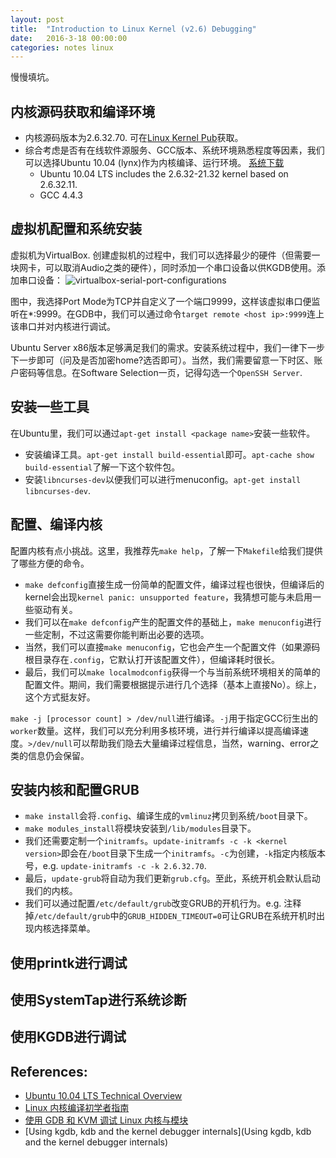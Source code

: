 ```yaml
---
layout: post
title:  "Introduction to Linux Kernel (v2.6) Debugging"
date:   2016-3-18 00:00:00
categories: notes linux
---
```

慢慢填坑。

## 内核源码获取和编译环境
- 内核源码版本为2.6.32.70. 可在[Linux Kernel Pub](https://www.kernel.org/pub/linux/kernel/)获取。
- 综合考虑是否有在线软件源服务、GCC版本、系统环境熟悉程度等因素，我们可以选择Ubuntu 10.04 (lynx)作为内核编译、运行环境。
[系统下载](http://old-releases.ubuntu.com/releases/10.04.3/)
  - Ubuntu 10.04 LTS includes the 2.6.32-21.32 kernel based on 2.6.32.11.
  - GCC 4.4.3

## 虚拟机配置和系统安装
虚拟机为VirtualBox. 创建虚拟机的过程中，我们可以选择最少的硬件（但需要一块网卡，可以取消Audio之类的硬件），同时添加一个串口设备以供KGDB使用。添加串口设备：
![virtualbox-serial-port-configurations](http://localhost:4000/images/blog/virtualbox-serial-port-configurations.png)

图中，我选择Port Mode为TCP并自定义了一个端口9999，这样该虚拟串口便监听在*:9999。在GDB中，我们可以通过命令`target remote <host ip>:9999`连上该串口并对内核进行调试。

Ubuntu Server x86版本足够满足我们的需求。安装系统过程中，我们一律下一步下一步即可（问及是否加密home?选否即可）。当然，我们需要留意一下时区、账户密码等信息。在Software Selection一页，记得勾选一个`OpenSSH Server`.

## 安装一些工具
在Ubuntu里，我们可以通过`apt-get install <package name>`安装一些软件。

- 安装编译工具。`apt-get install build-essential`即可。`apt-cache show build-essential`了解一下这个软件包。
- 安装`libncurses-dev`以便我们可以进行menuconfig。`apt-get install libncurses-dev`.

## 配置、编译内核
配置内核有点小挑战。这里，我推荐先`make help`，了解一下`Makefile`给我们提供了哪些方便的命令。

- `make defconfig`直接生成一份简单的配置文件，编译过程也很快，但编译后的kernel会出现`kernel panic: unsupported feature`，我猜想可能与未启用一些驱动有关。
- 我们可以在`make defconfig`产生的配置文件的基础上，`make menuconfig`进行一些定制，不过这需要你能判断出必要的选项。
- 当然，我们可以直接`make menuconfig`，它也会产生一个配置文件（如果源码根目录存在`.config`，它默认打开该配置文件），但编译耗时很长。
- 最后，我们可以`make localmodconfig`获得一个与当前系统环境相关的简单的配置文件。期间，我们需要根据提示进行几个选择（基本上直接No）。综上，这个方式挺友好。

`make -j [processor count] > /dev/null`进行编译。`-j`用于指定GCC衍生出的`worker`数量。这样，我们可以充分利用多核环境，进行并行编译以提高编译速度。`>/dev/null`可以帮助我们隐去大量编译过程信息，当然，warning、error之类的信息仍会保留。

## 安装内核和配置GRUB
- `make install`会将`.config`、编译生成的`vmlinuz`拷贝到系统`/boot`目录下。
- `make modules_install`将模块安装到`/lib/modules`目录下。
- 我们还需要定制一个`initramfs`。`update-initramfs -c -k <kernel version>`即会在`/boot`目录下生成一个`initramfs`。`-c`为创建，`-k`指定内核版本号，e.g. `update-initramfs -c -k 2.6.32.70`.
- 最后，`update-grub`将自动为我们更新`grub.cfg`。至此，系统开机会默认启动我们的内核。
- 我们可以通过配置`/etc/default/grub`改变GRUB的开机行为。e.g. 注释掉`/etc/default/grub`中的`GRUB_HIDDEN_TIMEOUT=0`可让GRUB在系统开机时出现内核选择菜单。

## 使用printk进行调试

## 使用SystemTap进行系统诊断

## 使用KGDB进行调试

## References:
- [Ubuntu 10.04 LTS Technical Overview](https://wiki.ubuntu.com/LucidLynx/TechnicalOverview)
- [Linux 内核编译初学者指南](http://zhoutall.com/archives/635)
- [使用 GDB 和 KVM 调试 Linux 内核与模块](http://www.ibm.com/developerworks/cn/linux/1508_zhangdw_gdb/index.html)
- [Using kgdb, kdb and the kernel debugger internals](Using kgdb, kdb and the kernel debugger internals)

